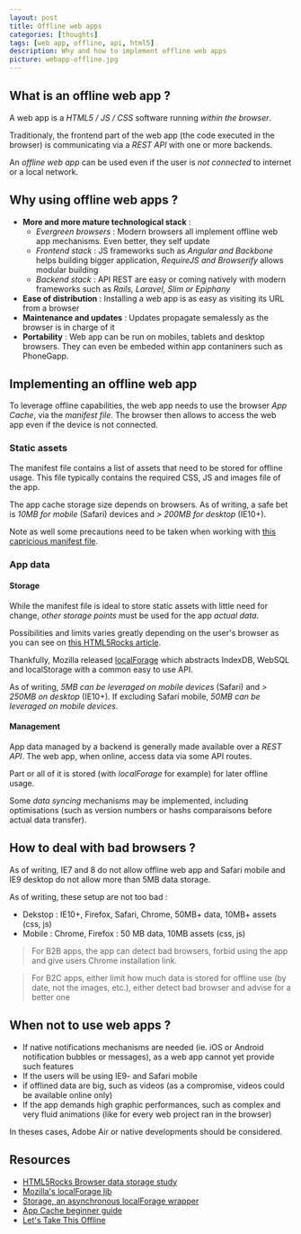 ```yaml
---
layout: post
title: Offline web apps
categories: [thoughts]
tags: [web app, offline, api, html5]
description: Why and how to implement offline web apps
picture: webapp-offline.jpg
---
```


## What is an offline web app ?
A web app is a _HTML5 / JS / CSS_ software running _within the browser_.

Traditionaly, the frontend part of the web app (the code executed in the browser) is communicating via a _REST API_ with one or more backends.

An _offline web app_ can be used even if the user is _not connected_ to internet or a local network.

## Why using offline web apps ?
- **More and more mature technological stack** : 
    - *Evergreen browsers* : Modern browsers all implement offline web app mechanisms. Even better, they self update 
    - *Frontend stack* : JS frameworks such as _Angular and Backbone_ helps building bigger application, _RequireJS and Browserify_ allows modular building
    - *Backend stack* : API REST are easy or coming natively with modern frameworks such as _Rails, Laravel, Slim or Epiphany_
- **Ease of distribution** : Installing a web app is as easy as visiting its URL from a browser
- **Maintenance and updates** : Updates propagate semalessly as the browser is in charge of it
- **Portability** : Web app can be run on mobiles, tablets and desktop browsers. They can even be embeded within app contaniners such as PhoneGapp.

## Implementing an offline web app
To leverage offline capabilities, the web app needs to use the browser _App Cache_, via the _manifest file_.
The browser then allows to access the web app even if the device is not connected.

### Static assets
The manifest file contains a list of assets that need to be stored for offline usage.
This file typically contains the required CSS, JS and images file of the app.

The app cache storage size depends on browsers. As of writing, a safe bet is _10MB for mobile_ (Safari) devices and _> 200MB for desktop_ (IE10+).

Note as well some precautions need to be taken when working with [this capricious manifest file](http://alistapart.com/article/application-cache-is-a-douchebag).

### App data

#### Storage
While the manifest file is ideal to store static assets with little need for change, _other storage points_ must be used for the app _actual data_.

Possibilities and limits varies greatly depending on the user's browser as you can see on [this HTML5Rocks article](http://www.html5rocks.com/en/tutorials/offline/quota-research/?redirect_from_locale).

Thankfully, Mozilla released [localForage](https://github.com/mozilla/localForage) which abstracts IndexDB, WebSQL and localStorage with a common easy to use API.

As of writing, _5MB can be leveraged on mobile devices_ (Safari) and _> 250MB on desktop_ (IE10+).
If excluding Safari mobile, _50MB can be leveraged on mobile devices_.

#### Management
App data managed by a backend is generally made available over a _REST API_. The web app, when online, access data via some API routes. 

Part or all of it is stored (with _localForage_ for example) for later offline usage.

Some _data syncing_ mechanisms may be implemented, including optimisations (such as version numbers or hashs comparaisons before actual data transfer).

## How to deal with bad browsers ?
As of writing, IE7 and 8 do not allow offline web app and Safari mobile and IE9 desktop do not allow more than 5MB data storage.

As of writing, these setup are not too bad : 

- Dekstop : IE10+, Firefox, Safari, Chrome, 50MB+ data, 10MB+ assets (css, js)
- Mobile : Chrome, Firefox : 50 MB data, 10MB assets (css, js)

> For B2B apps, the app can detect bad browsers, forbid using the app and give users Chrome installation link.

<!-- tsk -->

> For B2C apps, either limit how much data is stored for offline use (by date, not the images, etc.), either detect bad browser and advise for a better one

## When not to use web apps ?
- If native notifications mechanisms are needed (ie. iOS or Android notification bubbles or messages), as a web app cannot yet provide such features
- If the users will be using IE9- and Safari mobile
- if offlined data are big, such as videos (as a compromise, videos could be available online only)
- If the app demands high graphic performances, such as complex and very fluid animations (like for every web project ran in the browser)
 
In theses cases, Adobe Air or native developments should be considered.

## Resources
- [HTML5Rocks Browser data storage study](http://www.html5rocks.com/en/tutorials/offline/quota-research/?redirect_from_locale=fr)
- [Mozilla's localForage lib](https://github.com/mozilla/localForage)
- [Storage, an asynchronous localForage wrapper](https://github.com/alekseykulikov/storage)
- [App Cache beginner guide](http://www.html5rocks.com/en/tutorials/appcache/beginner/)
- [Let's Take This Offline](http://diveintohtml5.info/offline.html)
